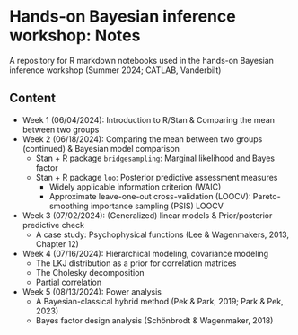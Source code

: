 # Hands-on Bayesian inference workshop: Notes
A repository for R markdown notebooks used in the hands-on Bayesian inference workshop (Summer 2024; CATLAB, Vanderbilt)

## Content
 * Week 1 (06/04/2024): Introduction to R/Stan & Comparing the mean between two groups
 * Week 2 (06/18/2024): Comparing the mean between two groups (continued) & Bayesian model comparison
     * Stan + R package `bridgesampling`: Marginal likelihood and Bayes factor
     * Stan + R package `loo`: Posterior predictive assessment measures
         * Widely applicable information criterion (WAIC)
         * Approximate leave-one-out cross-validation (LOOCV): Pareto-smoothing importance sampling (PSIS) LOOCV
 * Week 3 (07/02/2024): (Generalized) linear models & Prior/posterior predictive check
     * A case study: Psychophysical functions (Lee & Wagenmakers, 2013, Chapter 12)
 * Week 4 (07/16/2024): Hierarchical modeling, covariance modeling
     * The LKJ distribution as a prior for correlation matrices
     * The Cholesky decomposition
     * Partial correlation
 * Week 5 (08/13/2024): Power analysis
     * A Bayesian-classical hybrid method (Pek & Park, 2019; Park & Pek, 2023)
     * Bayes factor design analysis (Schönbrodt & Wagenmaker, 2018)
